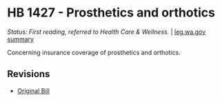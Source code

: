# HB 1427 - Prosthetics and orthotics
*Status: First reading, referred to Health Care & Wellness.* | [leg.wa.gov summary](https://app.leg.wa.gov/billsummary?BillNumber=1427&Year=2021)

Concerning insurance coverage of prosthetics and orthotics.

## Revisions
* [Original Bill](1/)
